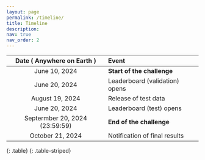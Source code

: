 ```yaml
---
layout: page
permalink: /timeline/
title: Timeline
description:
nav: true
nav_order: 2
---
```



|   **Date ( Anywhere on Earth )**  |         **Event**          |
|:---------------------------------:|:---------------------------|
|       June 10, 2024               | **Start of the challenge** |
|       June 20, 2024               | Leaderboard (validation) opens  |
|      August 19, 2024              | Release of test data       |
|       June 20, 2024               | Leaderboard (test) opens   |
|    Septermber 20, 2024 (23:59:59) | **End of the challenge**   |
|     October 21, 2024              | Notification of final results |
{: .table}
{: .table-striped}

